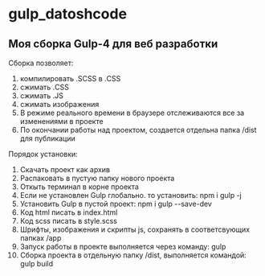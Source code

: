 # gulp_datoshcode

<h2>Моя сборка Gulp-4 для веб разработки</h2>

<p>Сборка позволяет: </p>
<ol>
  <li>компилировать .SCSS в .CSS</li>
  <li>сжимать .CSS</li>
  <li>сжимать .JS</li>
  <li>сжимать изображения</li>
  <li>В режиме реального времени в 
    браузере отслеживаются все за изменениями в проекте</li>
  <li>По окончании работы над проектом, создается отдельна 
    папка /dist для публикации </li>
</ol>  

<p>Порядок установки:</p>
<ol>
  <li>Скачать проект как архив</li>
  <li>Распаковать в пустую папку нового проекта</li>
  <li>Откыть терминал в корне проекта</li>
  <li>Если не установлен Gulp глобально. то установить: npm i gulp -j </li>
  <li>Установить Gulp в пустой проект: npm i gulp --save-dev</li>
  <li>Код html писать в index.html</li>
   <li>Код scss писать в style.scss</li>
   <li>Шрифты, изображения и скрипты js, сохранять в соответсвующих папках /app</li>
   <li>Запуск работы в проекте выполняется через команду: gulp</li>
   <li>Сборка проекта в отдельную папку /dist, выполняется командой: gulp build </li>
</ol>  
  
